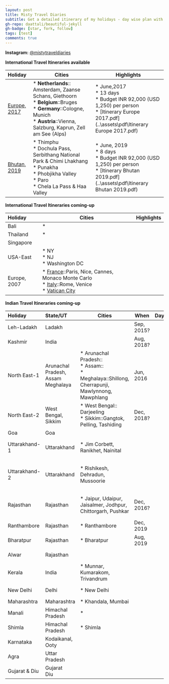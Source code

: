 ```yaml
---
layout: post
title: Misty Travel Diaries
subtitle: Get a detailed itinerary of my holidays - day wise plan with maps of Countries, Cities and places to visit & a photo gallery of each tour.
gh-repo: daattali/beautiful-jekyll
gh-badge: [star, fork, follow]
tags: [test]
comments: true
---
```


**Instagram:** [@mistytraveldiaries](https://www.instagram.com/mistytraveldiaries/)

**International Travel Itineraries available**

| Holiday | Cities | Highlights |
| :------ | ------- | ------- |
| [Europe, 2017](https://tarunpreet-kaur.github.io/2020-02-28-Misty-Travel-Diaries-Europe2017/) | * **Netherlands**:: Amsterdam, Zaanse Schans, Giethoorn<br />* **Belgium**::Bruges<br />* **Germany**::Cologne, Munich<br />* **Austria**::Vienna, Salzburg, Kaprun, Zell am See (Alps) | * June,2017<br />* 13 days<br />* Budget INR 92,000 (USD 1,250) per person<br />* [Itinerary Europe 2017.pdf](..\assets\pdf\Itinerary Europe 2017.pdf)<br /> |
| [Bhutan, 2019](https://tarunpreet-kaur.github.io/2020-02-28-Misty-Travel-Diaries-Bhutan2019/) | * Thimphu<br />* Dochula Pass, Serbithang National Park & Chimi Lhakhang<br />* Punakha<br />* Phobjikha Valley<br />* Paro<br />* Chela La Pass & Haa Valley | * June, 2019<br />* 8 days<br />* Budget INR 92,000 (USD 1,250) per person<br />* [Itinerary Bhutan 2019.pdf](..\assets\pdf\Itinerary Bhutan 2019.pdf)<br /> |

**International Travel Itineraries  coming-up**

| Holiday      | Cities                                                       | Highlights |
| :----------- | ------------------------------------------------------------ | ---------- |
| Bali         | *                                                            |            |
| Thailand     | *                                                            |            |
| Singapore    |                                                              |            |
| USA-East     | * NY<br />* NJ<br />* Washington DC                          |            |
| Europe, 2007 | * <u>France</u>::Paris, Nice, Cannes, Monaco Monte Carlo<br />* <u>Italy</u>::Rome, Venice<br />* <u>Vatican City</u> |            |

**Indian Travel Itineraries coming-up**

| Holiday       | State/UT                                     | Cities                                                       | When       | Days | Highlights                                           |
| :------------ | :------------------------------------------- | ------------------------------------------------------------ | ---------- | ---- | ---------------------------------------------------- |
| Leh-Ladakh    | Ladakh                                       |                                                              | Sep, 2015? |      | Mountains<br />Rivers                                |
| Kashmir       | India                                        |                                                              | Aug, 2018? |      | Mountains<br />Rivers                                |
| North East-1  | Arunachal Pradesh,<br />Assam<br />Meghalaya | * Arunachal Pradesh::<br />* Assam::<br />* Meghalaya::Shillong, Cherrapunji, Mawlynnong, Mawphlang | Jun, 2016  |      | Mountains<br />Rivers<br />Rains<br />Waterfalls     |
| North East-2  | West Bengal,<br />Sikkim                     | * West Bengal:: Darjeeling<br />* Sikkim::Gangtok, Pelling, Tashiding | Dec, 2018? |      | Mountains<br />Rivers                                |
| Goa           | Goa                                          |                                                              |            |      | Beaches                                              |
| Uttarakhand-1 | Uttarakhand                                  | * Jim Corbett, Ranikhet, Nainital                            |            |      | Mountains<br />Rivers<br<br />Lakes                  |
| Uttarakhand-2 | Uttarakhand                                  | * Rishikesh, Dehradun, Mussoorie                             |            |      | Mountains<br />Rivers<br />Ganges<br />River Rafting |
| Rajasthan     | Rajasthan                                    | * Jaipur, Udaipur, Jaisalmer, Jodhpur, Chittorgarh, Pushkar  | Dec, 2016? |      | Forts<br />Hills<br />Desert<br />Culture            |
| Ranthambore   | Rajasthan                                    | * Ranthambore                                                | Dec, 2019  |      | National Park                                        |
| Bharatpur     | Rajasthan                                    | * Bharatpur                                                  | Aug, 2019  |      | Bird Sanctuary                                       |
| Alwar         | Rajasthan                                    |                                                              |            |      | Hills<br />Resorts                                   |
| Kerala        | India                                        | * Munnar, Kumarakom, Trivandrum                              |            |      | Beaches<br />Greenary<br />Temples                   |
| New Delhi     | Delhi                                        | * New Delhi                                                  |            |      | Heritage Buildings                                   |
| Maharashtra   | Maharashtra                                  | * Khandala, Mumbai                                           |            |      |                                                      |
| Manali        | Himachal Pradesh                             | *                                                            |            |      | Mountains<br />Rivers                                |
| Shimla        | Himachal Pradesh                             | * Shimla                                                     |            |      | Mountains                                            |
| Karnataka     | Kodaikanal, Ooty                             |                                                              |            |      | Mountains<br />Lakes                                 |
| Agra          | Uttar Pradesh                                |                                                              |            |      | Taj Mahal                                            |
| Gujarat & Diu | Gujarat<br />Diu                             |                                                              |            |      | Beaches<br />Gandhi                                  |


